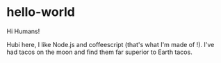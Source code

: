 # hello-world

Hi Humans!

Hubi here, I like Node.js and coffeescript (that's what I'm made of !).
I've had tacos on the moon and find them far superior to Earth tacos.
